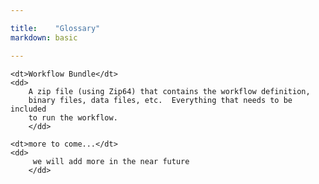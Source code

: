 ```yaml
---

title:    "Glossary"
markdown: basic

---
```


<dl class="glossary">

	<dt>Workflow Bundle</dt>
	<dd> 
        A zip file (using Zip64) that contains the workflow definition, 
        binary files, data files, etc.  Everything that needs to be included 
        to run the workflow.
        </dd>

	<dt>more to come...</dt>
	<dd> 
         we will add more in the near future
        </dd>

</dl>
